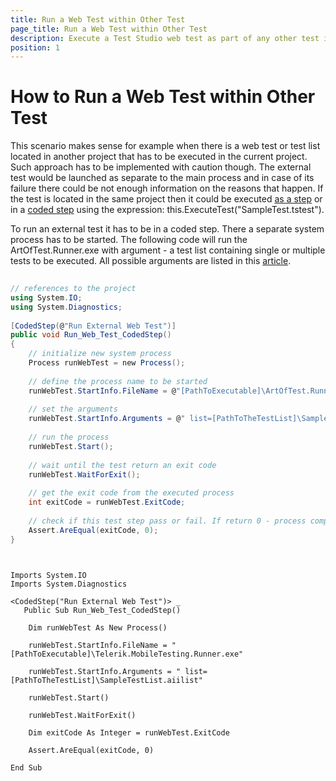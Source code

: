 ```yaml
---
title: Run a Web Test within Other Test
page_title: Run a Web Test within Other Test
description: Execute a Test Studio web test as part of any other test in code. 
position: 1
---
```

# How to Run a Web Test within Other Test

This scenario makes sense for example when there is a web test or test list located in another project that has to be executed in the current project. Such approach has to be implemented with caution though. The external test would be launched as separate to the main process and in case of its failure there could be not enough information on the reasons that happen. If the test is located in the same project then it could be executed <a href="/features/custom-steps/test-as-step" target="_blank">as a step</a> or in a <a href="/features/coded-steps/coded-step" target="_blank">coded step</a> using the expression: this.ExecuteTest("SampleTest.tstest").

To run an external test it has to be in a coded step. There a separate system process has to be started. The following code will run the ArtOfTest.Runner.exe with argument - a test list containing single or multiple tests to be executed. All possible arguments are listed in this <a href="/features/test-runners/artoftest-runner" target="_blank">article</a>.


```C#
    
// references to the project
using System.IO;
using System.Diagnostics;
	
[CodedStep(@"Run External Web Test")]
public void Run_Web_Test_CodedStep()
{
	// initialize new system process
	Process runWebTest = new Process();
	
	// define the process name to be started
    runWebTest.StartInfo.FileName = @"[PathToExecutable]\ArtOfTest.Runner.exe";
		
    // set the arguments
    runWebTest.StartInfo.Arguments = @" list=[PathToTheTestList]\SampleTestList.aiilist";
		
    // run the process
    runWebTest.Start();
		
    // wait until the test return an exit code
    runWebTest.WaitForExit();
		
    // get the exit code from the executed process 
    int exitCode = runWebTest.ExitCode;
		
    // check if this test step pass or fail. If return 0 - process complete normally, else - process fould.
    Assert.AreEqual(exitCode, 0);
}
    
```
```VB
    
Imports System.IO
Imports System.Diagnostics
	
<CodedStep("Run External Web Test")> _
   Public Sub Run_Web_Test_CodedStep()
	
	Dim runWebTest As New Process()
		
	runWebTest.StartInfo.FileName = "[PathToExecutable]\Telerik.MobileTesting.Runner.exe"
		
	runWebTest.StartInfo.Arguments = " list=[PathToTheTestList]\SampleTestList.aiilist"
		
	runWebTest.Start()
		
	runWebTest.WaitForExit()
		
	Dim exitCode As Integer = runWebTest.ExitCode		
		
	Assert.AreEqual(exitCode, 0)
	
End Sub
    
```
